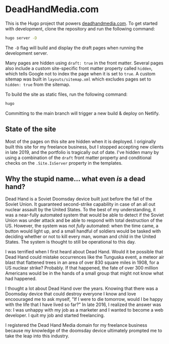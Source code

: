 # DeadHandMedia.com

This is the Hugo project that powers [deadhandmedia.com](https://deadhandmedia.com). To get started with development, clone the repository and run the following command:

```sh
hugo server -D
```

The `-D` flag will build and display the draft pages when running the development server.

Many pages are hidden using `draft: true` in the front matter. Several pages also include a custom site-specific front matter property called `hidden`, which tells Google not to index the page when it is set to `true`. A custom sitemap was built in `layouts/sitemap.xml` which excludes pages set to `hidden: true` from the sitemap.

To build the site as static files, run the following command:

```sh
hugo
```

Committing to the main branch will trigger a new build & deploy on Netlify.

## State of the site

Most of the pages on this site are hidden when it is deployed. I originally built this site for my freelance business, but I stopped accepting new clients in late 2019, and the portfolio is tragically out of date. I've hidden many by using a combination of the `draft` front matter property and conditional checks on the `.Site.IsServer` property in the templates.

## Why the stupid name... what even _is_ a dead hand?

Dead Hand is a Soviet Doomsday device built just before the fall of the Soviet Union. It guaranteed second-strike capability in case of an all out nuclear assault by the United States. To the best of my understanding, it was a near-fully automated system that would be able to detect if the Soviet Union was under attack and be able to respond with total destruction of the US. However, the system was not _fully_ automated: when the time came, a button would light up, and a small handful of soldiers would be tasked with deciding whether or not to kill every man, woman and child in the United States. The system is thought to still be operational to this day.

I was terrified when I first heard about Dead Hand. Would it be possible that Dead Hand could mistake occurrences like the Tunguska event, a meteor air blast that flattened trees in an area of over 830 square miles in 1908, for a US nuclear strike? Probably. If that happened, the fate of over 300 million Americans would be in the hands of a small group that might not know what had happened.

I thought a lot about Dead Hand over the years. Knowing that there was a Doomsday device that could destroy everyone I know and love encoouraged me to ask myself, "If I were to die tomorrow, would I be happy with the life that I have lived so far?" In late 2016, I realized the answer was no: I was unhappy with my job as a marketer and I wanted to become a web developer. I quit my job and started freelancing.

I registered the Dead Hand Media domain for my freelance business because my knowledge of the doomsday device ultimately prompted me to take the leap into this industry.
